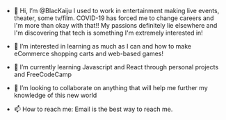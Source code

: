 - 👋 Hi, I’m @BlacKaiju
      I used to work in entertainment making live events, theater, some tv/film. COVID-19 has forced me to change careers and I'm more than okay with that!!
      My passions definitely lie elsewhere and I'm discovering that tech is something I'm extremely interested in!
      
- 👀 I’m interested in learning as much as I can and how to make eCommerce shopping carts and web-based games!

- 🌱 I’m currently learning Javascript and React through personal projects and FreeCodeCamp

- 💞️ I’m looking to collaborate on anything that will help me further my knowledge of this new world

- 📫 How to reach me: Email is the best way to reach me.

<!---
BlacKaiju/BlacKaiju is a ✨ special ✨ repository because its `README.md` (this file) appears on your GitHub profile.
You can click the Preview link to take a look at your changes.
--->
